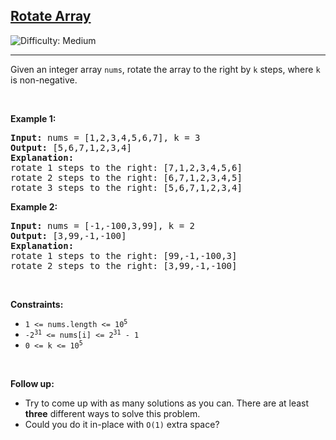 <h2><a href="https://leetcode.com/problems/rotate-array">Rotate Array</a></h2> <img src='https://img.shields.io/badge/Difficulty-Medium-orange' alt='Difficulty: Medium' /><hr><p>Given an integer array <code>nums</code>, rotate the array to the right by <code>k</code> steps, where <code>k</code> is non-negative.</p>

<p>&nbsp;</p>
<p><strong class="example">Example 1:</strong></p>

<pre>
<strong>Input:</strong> nums = [1,2,3,4,5,6,7], k = 3 
<strong>Output:</strong> [5,6,7,1,2,3,4]
<strong>Explanation:</strong>
rotate 1 steps to the right: [7,1,2,3,4,5,6]
rotate 2 steps to the right: [6,7,1,2,3,4,5]
rotate 3 steps to the right: [5,6,7,1,2,3,4]
</pre>

<p><strong class="example">Example 2:</strong></p>

<pre>
<strong>Input:</strong> nums = [-1,-100,3,99], k = 2
<strong>Output:</strong> [3,99,-1,-100]
<strong>Explanation:</strong> 
rotate 1 steps to the right: [99,-1,-100,3]
rotate 2 steps to the right: [3,99,-1,-100]
</pre>

<p>&nbsp;</p>
<p><strong>Constraints:</strong></p>

<ul>
	<li><code>1 &lt;= nums.length &lt;= 10<sup>5</sup></code></li>
	<li><code>-2<sup>31</sup> &lt;= nums[i] &lt;= 2<sup>31</sup> - 1</code></li>
	<li><code>0 &lt;= k &lt;= 10<sup>5</sup></code></li>
</ul>

<p>&nbsp;</p>
<p><strong>Follow up:</strong></p>

<ul>
	<li>Try to come up with as many solutions as you can. There are at least <strong>three</strong> different ways to solve this problem.</li>
	<li>Could you do it in-place with <code>O(1)</code> extra space?</li>
</ul>
